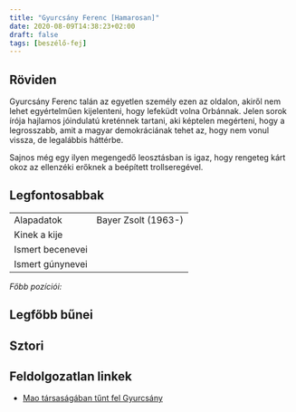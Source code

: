 ```yaml
---
title: "Gyurcsány Ferenc [Hamarosan]"
date: 2020-08-09T14:38:23+02:00
draft: false
tags: [beszélő-fej]
---
```


## Röviden

Gyurcsány Ferenc talán az egyetlen személy ezen az oldalon, akiről nem lehet egyértelműen kijelenteni, hogy lefeküdt volna Orbánnak. Jelen sorok írója hajlamos jóindulatú kreténnek tartani, aki képtelen megérteni, hogy a legrosszabb, amit a magyar demokráciának tehet az, hogy nem vonul vissza, de legalábbis háttérbe.

Sajnos még egy ilyen megengedő leosztásban is igaz, hogy rengeteg kárt okoz az ellenzéki erőknek a beépített trollseregével.

## Legfontosabbak

|                           |                                                                    |
| :---                      | :----                                                              |
| Alapadatok                | Bayer Zsolt (1963-)                                                |
| Kinek a kije              |                                                                    |
| Ismert becenevei          |                                                                    |
| Ismert gúnynevei          |                                                                    |

*Főbb pozíciói:*


## Legfőbb bűnei

## Sztori

## Feldolgozatlan linkek

- [Mao társaságában tűnt fel Gyurcsány](https://index.hu/gazdasag/2017/12/22/gyurcsany_ferenc_vezeto_politikus_gdp_novekedes_tanulmany_kutatas_william_easterly/)